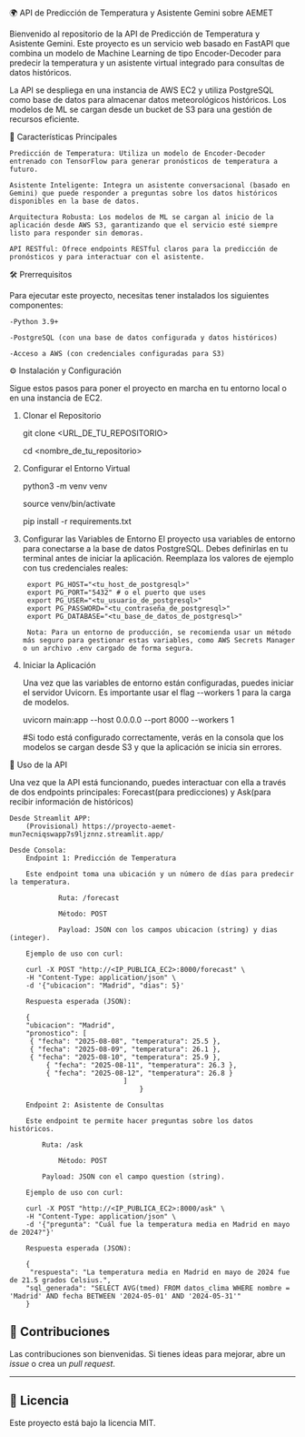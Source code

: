 🌍 API de Predicción de Temperatura y Asistente Gemini sobre AEMET 

Bienvenido al repositorio de la API de Predicción de Temperatura y Asistente Gemini. Este proyecto es un servicio web basado en FastAPI que combina un modelo de Machine Learning de tipo Encoder-Decoder para predecir la temperatura y un asistente virtual integrado para consultas de datos históricos.

La API se despliega en una instancia de AWS EC2 y utiliza PostgreSQL como base de datos para almacenar datos meteorológicos históricos. Los modelos de ML se cargan desde un bucket de S3 para una gestión de recursos eficiente.

🚀 Características Principales

    Predicción de Temperatura: Utiliza un modelo de Encoder-Decoder entrenado con TensorFlow para generar pronósticos de temperatura a futuro.

    Asistente Inteligente: Integra un asistente conversacional (basado en Gemini) que puede responder a preguntas sobre los datos históricos disponibles en la base de datos.

    Arquitectura Robusta: Los modelos de ML se cargan al inicio de la aplicación desde AWS S3, garantizando que el servicio esté siempre listo para responder sin demoras.

    API RESTful: Ofrece endpoints RESTful claros para la predicción de pronósticos y para interactuar con el asistente.


🛠️ Prerrequisitos

Para ejecutar este proyecto, necesitas tener instalados los siguientes componentes:

    -Python 3.9+

    -PostgreSQL (con una base de datos configurada y datos históricos)

    -Acceso a AWS (con credenciales configuradas para S3)



⚙️ Instalación y Configuración

Sigue estos pasos para poner el proyecto en marcha en tu entorno local o en una instancia de EC2.


1. Clonar el Repositorio
   
	git clone <URL_DE_TU_REPOSITORIO>
 
	cd <nombre_de_tu_repositorio>

2. Configurar el Entorno Virtual
   
	python3 -m venv venv

	source venv/bin/activate

	pip install -r requirements.txt

3. Configurar las Variables de Entorno
	El proyecto usa variables de entorno para conectarse a la base de datos PostgreSQL. Debes definirlas en tu terminal antes de iniciar la aplicación.
	Reemplaza los valores de ejemplo con tus credenciales reales:

		export PG_HOST="<tu_host_de_postgresql>"
		export PG_PORT="5432" # o el puerto que uses
		export PG_USER="<tu_usuario_de_postgresql>"
		export PG_PASSWORD="<tu_contraseña_de_postgresql>"
		export PG_DATABASE="<tu_base_de_datos_de_postgresql>"

   		Nota: Para un entorno de producción, se recomienda usar un método más seguro para gestionar estas variables, como AWS Secrets Manager o un archivo .env cargado de forma segura.

4. Iniciar la Aplicación

	Una vez que las variables de entorno están configuradas, puedes iniciar el servidor Uvicorn. Es importante usar el flag --workers 1 para la carga de modelos.
	
	uvicorn main:app --host 0.0.0.0 --port 8000 --workers 1
	
	#Si todo está configurado correctamente, verás en la consola que los modelos se cargan desde S3 y que la aplicación se inicia sin errores.

🧪 Uso de la API

Una vez que la API está funcionando, puedes interactuar con ella a través de dos endpoints principales: Forecast(para predicciones) y Ask(para recibir información de históricos)

	Desde Streamlit APP:
		(Provisional) https://proyecto-aemet-mun7ecniqswapp7s9ljznnz.streamlit.app/  
	
	Desde Consola:
		Endpoint 1: Predicción de Temperatura
	
		Este endpoint toma una ubicación y un número de días para predecir la temperatura.
	
	   			Ruta: /forecast
	
	    		Método: POST
	
	    		Payload: JSON con los campos ubicacion (string) y dias (integer).
	
		Ejemplo de uso con curl:
	
		curl -X POST "http://<IP_PUBLICA_EC2>:8000/forecast" \
		-H "Content-Type: application/json" \
		-d '{"ubicacion": "Madrid", "dias": 5}'
	
		Respuesta esperada (JSON):
	
		{
	  	"ubicacion": "Madrid",
	  	"pronostico": [
	   	 { "fecha": "2025-08-08", "temperatura": 25.5 },
	   	 { "fecha": "2025-08-09", "temperatura": 26.1 },
	   	 { "fecha": "2025-08-10", "temperatura": 25.9 },
	    	 { "fecha": "2025-08-11", "temperatura": 26.3 },
	         { "fecha": "2025-08-12", "temperatura": 26.8 }
	  							]
									}
	
		Endpoint 2: Asistente de Consultas
	
		Este endpoint te permite hacer preguntas sobre los datos históricos.
	
	   		Ruta: /ask
	
	    		Método: POST
	
	   		Payload: JSON con el campo question (string).
	
		Ejemplo de uso con curl:
	
		curl -X POST "http://<IP_PUBLICA_EC2>:8000/ask" \
		-H "Content-Type: application/json" \
		-d '{"pregunta": "Cuál fue la temperatura media en Madrid en mayo de 2024?"}'
	
		Respuesta esperada (JSON):
	
		{
	 	 "respuesta": "La temperatura media en Madrid en mayo de 2024 fue de 21.5 grados Celsius.",
	  	"sql_generada": "SELECT AVG(tmed) FROM datos_clima WHERE nombre = 'Madrid' AND fecha BETWEEN '2024-05-01' AND '2024-05-31'"
		}


## 🤝 Contribuciones

Las contribuciones son bienvenidas. Si tienes ideas para mejorar, abre un *issue* o crea un *pull request*.

---

## 📝 Licencia

Este proyecto está bajo la licencia MIT.
